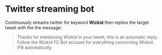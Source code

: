# Twitter streaming bot

Continuously streams twitter for keyword **Wizkid** then replies the target tweet with the the message:
> Thanks for mentioning Wizkid in your tweet, this is an automatic reply. Follow the Wizkid FC Bot account for everything concerning Wizkid. IFB automatically
